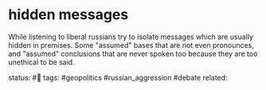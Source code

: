 # hidden messages

While listening to liberal russians try to isolate messages which are usually hidden in premises. Some "assumed" bases that are not even pronounces, and "assumed" conclusions that are never spoken too because they are too unethical to be said. 



status: #🌱
tags: #geopolitics #russian_aggression #debate 
related: 